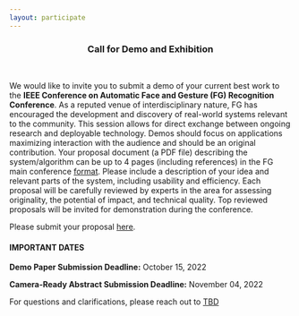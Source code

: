 ```yaml
---
layout: participate
---
```


<div align="center"><h3>Call for Demo and Exhibition</h3></div>

<p>&nbsp;</p>

We would like to invite you to submit a demo of your current best work to the **IEEE Conference on Automatic Face and Gesture (FG) Recognition Conference**. As a reputed venue of interdisciplinary nature, FG has encouraged the development and discovery of real-world systems relevant to the community. This session allows for direct exchange between ongoing research and deployable technology. Demos should focus on applications maximizing interaction with the audience and should be an original contribution. Your proposal document (a PDF file) describing the system/algorithm can be up to 4 pages (including references) in the FG main conference [format](/fg2023/participate/submission). Please include a description of your idea and relevant parts of the system, including usability and efficiency. Each proposal will be carefully reviewed by experts in the area for assessing originality, the potential of impact, and technical quality. Top reviewed proposals will be invited for demonstration during the conference.

Please submit your proposal [here](TBD).

#### IMPORTANT DATES

**Demo Paper Submission Deadline:** October 15, 2022

**Camera-Ready Abstract Submission Deadline:** November 04, 2022

For questions and clarifications, please reach out to [TBD](TBD)